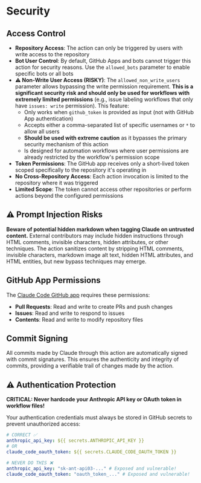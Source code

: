 # Security

## Access Control

- **Repository Access**: The action can only be triggered by users with write access to the repository
- **Bot User Control**: By default, GitHub Apps and bots cannot trigger this action for security reasons. Use the `allowed_bots` parameter to enable specific bots or all bots
- **⚠️ Non-Write User Access (RISKY)**: The `allowed_non_write_users` parameter allows bypassing the write permission requirement. **This is a significant security risk and should only be used for workflows with extremely limited permissions** (e.g., issue labeling workflows that only have `issues: write` permission). This feature:
  - Only works when `github_token` is provided as input (not with GitHub App authentication)
  - Accepts either a comma-separated list of specific usernames or `*` to allow all users
  - **Should be used with extreme caution** as it bypasses the primary security mechanism of this action
  - Is designed for automation workflows where user permissions are already restricted by the workflow's permission scope
- **Token Permissions**: The GitHub app receives only a short-lived token scoped specifically to the repository it's operating in
- **No Cross-Repository Access**: Each action invocation is limited to the repository where it was triggered
- **Limited Scope**: The token cannot access other repositories or perform actions beyond the configured permissions

## ⚠️ Prompt Injection Risks

**Beware of potential hidden markdown when tagging Claude on untrusted content.** External contributors may include hidden instructions through HTML comments, invisible characters, hidden attributes, or other techniques. The action sanitizes content by stripping HTML comments, invisible characters, markdown image alt text, hidden HTML attributes, and HTML entities, but new bypass techniques may emerge.

## GitHub App Permissions

The [Claude Code GitHub app](https://github.com/apps/claude) requires these permissions:

- **Pull Requests**: Read and write to create PRs and push changes
- **Issues**: Read and write to respond to issues
- **Contents**: Read and write to modify repository files

## Commit Signing

All commits made by Claude through this action are automatically signed with commit signatures. This ensures the authenticity and integrity of commits, providing a verifiable trail of changes made by the action.

## ⚠️ Authentication Protection

**CRITICAL: Never hardcode your Anthropic API key or OAuth token in workflow files!**

Your authentication credentials must always be stored in GitHub secrets to prevent unauthorized access:

```yaml
# CORRECT ✅
anthropic_api_key: ${{ secrets.ANTHROPIC_API_KEY }}
# OR
claude_code_oauth_token: ${{ secrets.CLAUDE_CODE_OAUTH_TOKEN }}

# NEVER DO THIS ❌
anthropic_api_key: "sk-ant-api03-..." # Exposed and vulnerable!
claude_code_oauth_token: "oauth_token_..." # Exposed and vulnerable!
```
